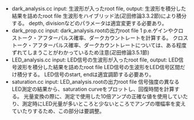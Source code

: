 * dark_analysis.cc
  input: 生波形が入ったroot file, output: 生波形を積分した結果を詰めたroot file
  生波形をハイブリッド法(疋田修論3.3.2節)により積分する。
  depth, divisionなどのパラメータは適宜変更する必要あり。
* dark_prop.cc
  input: dark_analysis.rootの出力root file
  1 p.e.ゲインやクロストーク・アフターパルス確率、ダークカウントレートを計算する。
  クロストーク・アフターパルス確率、ダークカウントレートについては、ある程度ずれてしまうことがわかっているため注意(疋田修論3.5.1節)
* LED_analysis.cc
  input: LED信号の生波形が入ったroot file, output: LED信号波形を積分した結果を詰めたroot file
  LED信号の生波形をLED信号区間だけ積分する。
  LED信号のstart, endは適宜調節する必要あり。
* saturation.cc
  input: LED_analysis.rootの出力root file
  信号強度の異なるLED測定の結果から、saturation curveをプロットし、回復時間を計算する。
  光量変換の際に、測定で使用した10倍アンプの正確な値を使用していたり、測定時にLED光量が多いところと少ないところでアンプの増幅率を変えていたりするため、この部分は要調整。
